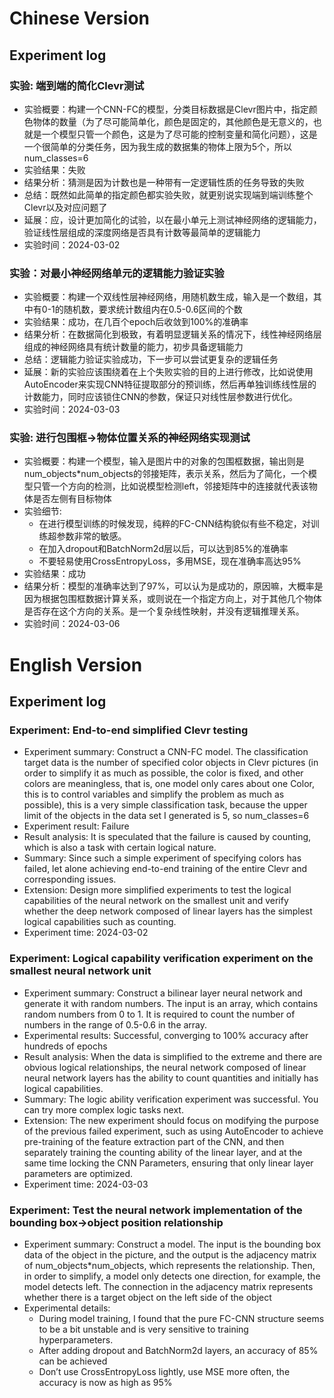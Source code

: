 # Chinese Version

## Experiment log

### 实验: 端到端的简化Clevr测试

- 实验概要：构建一个CNN-FC的模型，分类目标数据是Clevr图片中，指定颜色物体的数量（为了尽可能简单化，颜色是固定的，其他颜色是无意义的，也就是一个模型只管一个颜色，这是为了尽可能的控制变量和简化问题），这是一个很简单的分类任务，因为我生成的数据集的物体上限为5个，所以num_classes=6
- 实验结果：失败
- 结果分析：猜测是因为计数也是一种带有一定逻辑性质的任务导致的失败
- 总结：既然如此简单的指定颜色都实验失败，就更别说实现端到端训练整个Clevr以及对应问题了
- 延展：应，设计更加简化的试验，以在最小单元上测试神经网络的逻辑能力，验证线性层组成的深度网络是否具有计数等最简单的逻辑能力
- 实验时间：2024-03-02

### 实验：对最小神经网络单元的逻辑能力验证实验

- 实验概要：构建一个双线性层神经网络，用随机数生成，输入是一个数组，其中有0-1的随机数，要求统计数组内在0.5-0.6区间的个数
- 实验结果：成功，在几百个epoch后收敛到100%的准确率
- 结果分析：在数据简化到极致，有着明显逻辑关系的情况下，线性神经网络层组成的神经网络具有统计数量的能力，初步具备逻辑能力
- 总结：逻辑能力验证实验成功，下一步可以尝试更复杂的逻辑任务
- 延展：新的实验应该围绕着在上个失败实验的目的上进行修改，比如说使用AutoEncoder来实现CNN特征提取部分的预训练，然后再单独训练线性层的计数能力，同时应该锁住CNN的参数，保证只对线性层参数进行优化。
- 实验时间：2024-03-03


### 实验: 进行包围框->物体位置关系的神经网络实现测试

- 实验概要：构建一个模型，输入是图片中的对象的包围框数据，输出则是num_objects*num_objects的邻接矩阵，表示关系，然后为了简化，一个模型只管一个方向的检测，比如说模型检测left，邻接矩阵中的连接就代表该物体是否左侧有目标物体
- 实验细节:
  - 在进行模型训练的时候发现，纯粹的FC-CNN结构貌似有些不稳定，对训练超参数非常的敏感。
  - 在加入dropout和BatchNorm2d层以后，可以达到85%的准确率
  - 不要轻易使用CrossEntropyLoss，多用MSE，现在准确率高达95%
- 实验结果：成功
- 结果分析：模型的准确率达到了97%，可以认为是成功的，原因嘛，大概率是因为根据包围框数据计算关系，或则说在一个指定方向上，对于其他几个物体是否存在这个方向的关系。是一个复杂线性映射，并没有逻辑推理关系。
- 实验时间：2024-03-06

# English Version

## Experiment log

### Experiment: End-to-end simplified Clevr testing

- Experiment summary: Construct a CNN-FC model. The classification target data is the number of specified color objects in Clevr pictures (in order to simplify it as much as possible, the color is fixed, and other colors are meaningless, that is, one model only cares about one Color, this is to control variables and simplify the problem as much as possible), this is a very simple classification task, because the upper limit of the objects in the data set I generated is 5, so num_classes=6
- Experiment result: Failure
- Result analysis: It is speculated that the failure is caused by counting, which is also a task with certain logical nature.
- Summary: Since such a simple experiment of specifying colors has failed, let alone achieving end-to-end training of the entire Clevr and corresponding issues.
- Extension: Design more simplified experiments to test the logical capabilities of the neural network on the smallest unit and verify whether the deep network composed of linear layers has the simplest logical capabilities such as counting.
- Experiment time: 2024-03-02

### Experiment: Logical capability verification experiment on the smallest neural network unit

- Experiment summary: Construct a bilinear layer neural network and generate it with random numbers. The input is an array, which contains random numbers from 0 to 1. It is required to count the number of numbers in the range of 0.5-0.6 in the array.
- Experimental results: Successful, converging to 100% accuracy after hundreds of epochs
- Result analysis: When the data is simplified to the extreme and there are obvious logical relationships, the neural network composed of linear neural network layers has the ability to count quantities and initially has logical capabilities.
- Summary: The logic ability verification experiment was successful. You can try more complex logic tasks next.
- Extension: The new experiment should focus on modifying the purpose of the previous failed experiment, such as using AutoEncoder to achieve pre-training of the feature extraction part of the CNN, and then separately training the counting ability of the linear layer, and at the same time locking the CNN Parameters, ensuring that only linear layer parameters are optimized.
- Experiment time: 2024-03-03


### Experiment: Test the neural network implementation of the bounding box->object position relationship

- Experiment summary: Construct a model. The input is the bounding box data of the object in the picture, and the output is the adjacency matrix of num_objects*num_objects, which represents the relationship. Then, in order to simplify, a model only detects one direction, for example, the model detects left. The connection in the adjacency matrix represents whether there is a target object on the left side of the object
- Experimental details:
  - During model training, I found that the pure FC-CNN structure seems to be a bit unstable and is very sensitive to training hyperparameters.
  - After adding dropout and BatchNorm2d layers, an accuracy of 85% can be achieved
  - Don’t use CrossEntropyLoss lightly, use MSE more often, the accuracy is now as high as 95%
